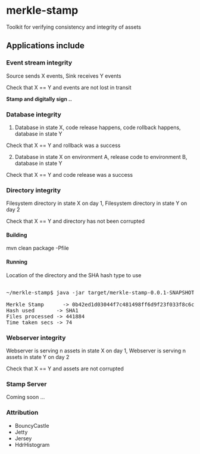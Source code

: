 # merkle-stamp
Toolkit for verifying consistency and integrity of assets

## Applications include

### Event stream integrity

Source sends X events, Sink receives Y events

Check that X == Y and events are not lost in transit

**Stamp and digitally sign ..**


### Database integrity

1) Database in state X, code release happens, code rollback happens, database in state Y

Check that X == Y and rollback was a success

2) Database in state X on environment A, release code to environment B, database in state Y

Check that X == Y and code release was a success


### Directory integrity

Filesystem directory in state X on day 1, Filesystem directory in state Y on day 2

Check that X == Y and directory has not been corrupted

#### Building

mvn clean package -Pfile

#### Running

Location of the directory and the SHA hash type to use

<pre> 
~/merkle-stamp$ java -jar target/merkle-stamp-0.0.1-SNAPSHOT.jar /home/pt SHA1

Merkle Stamp      -> 0b42ed1d03044f7c481498ff6d9f23f033f8c6cf
Hash used       -> SHA1
Files processed -> 441884
Time taken secs -> 74
</pre>

### Webserver integrity

Webserver is serving n assets in state X on day 1, Webserver is serving n assets in state Y on day 2

Check that X == Y and assets are not corrupted


### Stamp Server

Coming soon ...


### Attribution

* BouncyCastle
* Jetty
* Jersey
* HdrHistogram

